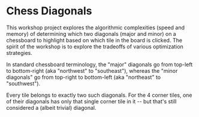 # Chess Diagonals

This workshop project explores the algorithmic complexities (speed and memory) of determining which two diagonals (major and minor) on a chessboard to highlight based on which tile in the board is clicked. The spirit of the workshop is to explore the tradeoffs of various optimization strategies.

In standard chessboard terminology, the "major" diagonals go from top-left to bottom-right (aka "northwest" to "southeast"), whereas the "minor diagonals" go from top-right to bottom-left (aka "northeast" to "southwest").

Every tile belongs to exactly two such diagonals. For the 4 corner tiles, one of their diagonals has only that single corner tile in it -- but that's still considered a (albeit trivial) diagonal.